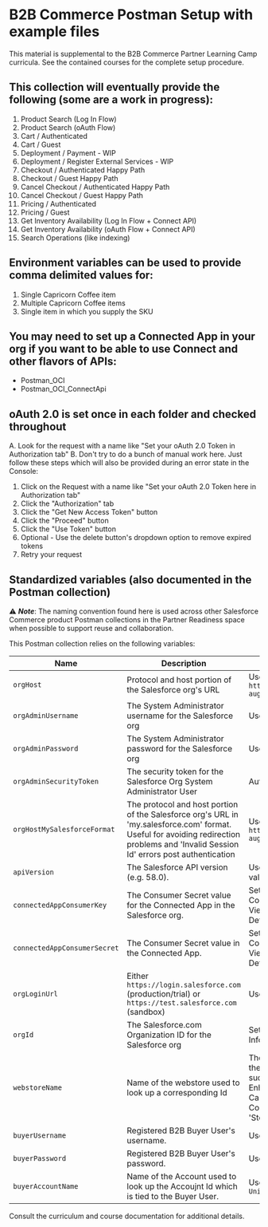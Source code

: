 # B2B Commerce Postman Setup with example files

This material is supplemental to the B2B Commerce Partner Learning Camp curricula. See the contained courses for the complete setup procedure.

## This collection will eventually provide the following (some are a work in progress):

1. Product Search (Log In Flow)
2. Product Search (oAuth Flow)
3. Cart / Authenticated
4. Cart / Guest
5. Deployment / Payment - WIP
6. Deployment / Register External Services - WIP
7. Checkout / Authenticated Happy Path
8. Checkout / Guest Happy Path
9. Cancel Checkout / Authenticated Happy Path
10. Cancel Checkout / Guest Happy Path
11. Pricing / Authenticated
12. Pricing / Guest
13. Get Inventory Availability (Log In Flow + Connect API)
14. Get Inventory Availability (oAuth Flow + Connect API)
15. Search Operations (like indexing)

## Environment variables can be used to provide comma delimited values for:

 1.  Single Capricorn Coffee item
 2.  Multiple Capricorn Coffee items
 3.  Single item in which you supply the SKU

## You may need to set up a Connected App in your org if you want to be able to use Connect and other flavors of APIs:
- Postman_OCI
- Postman_OCI_ConnectApi

## oAuth 2.0 is set once in each folder and checked throughout
A. Look for the request with a name like "Set your oAuth 2.0 Token in Authorization tab"
B. Don't try to do a bunch of manual work here. Just follow these steps which will also be provided during an error state in the Console:

1. Click on the Request with a name like "Set your oAuth 2.0 Token here in Authorization tab"
2. Click the "Authorization" tab
3. Click the "Get New Access Token" button
4. Click the "Proceed" button
5. Click the "Use Token" button
6. Optional - Use the delete button's dropdown option to remove expired tokens
7. Retry your request

## Standardized variables (also documented in the Postman collection)

⚠️ **_Note_**: The naming convention found here is used across other Salesforce Commerce product Postman collections in the Partner Readiness space when possible to support reuse and collaboration.

This Postman collection relies on the following variables:

| Name | Description | Location |
| --- | --- | --- |
| `orgHost` | Protocol and host portion of the Salesforce org's URL | User supplied. Example: `https://yourusername-august.lightning.force.com` |
| `orgAdminUsername` | The System Administrator username for the Salesforce org | User supplied |
| `orgAdminPassword` | The System Administrator password for the Salesforce org | User supplied |
| `orgAdminSecurityToken` | The security token for the Salesforce Org System Administrator User | Autogenerated |
| `orgHostMySalesforceFormat` | The protocol and host portion of the Salesforce org's URL in 'my.salesforce.com' format. Useful for avoiding redirection problems and 'Invalid Session Id' errors post authentication | User supplied. Example: `https://yourusername-august.my.salesforce.com` |
| `apiVersion` | The Salesforce API version (e.g. 58.0). | User supplied. Most recent value recommended. |
| `connectedAppConsumerKey` | The Consumer Secret value for the Connected App in the Salesforce org. | Setup > App Manager > Connected App Record > View > Manage Consumer Details |
| `connectedAppConsumerSecret` | The Consumer Secret value in the Connected App. | Setup > App Manager > Connected App Record > View > Manage Consumer Details |
| `orgLoginUrl` | Either `https://login.salesforce.com` (production/trial) or `https://test.salesforce.com` (sandbox) | User supplied |
| `orgId` | The Salesforce.com Organization ID for the Salesforce org | Setup > Company Information |
| `webstoreName` | Name of the webstore used to look up a corresponding Id | The value specified when the store / site was created such as 'B2B LWR Enhanced Store from TSO.' Can be found in the Commerce App under 'Stores.' |
| `buyerUsername` | Registered B2B Buyer User's username. | User supplied. |
| `buyerPassword` | Registered B2B Buyer User's password. | User supplied. |
| `buyerAccountName` | Name of the Account used to look up the Accoujnt Id which is tied to the Buyer User. | User supplied. Example: `United Coffee Bean Corp` |

Consult the curriculum and course documentation for additional details.
